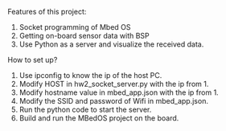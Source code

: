Features of this project:
1. Socket programming of Mbed OS
2. Getting on-board sensor data with BSP
3. Use Python as a server and visualize the received data.

How to set up?
1. Use ipconfig to know the ip of the host PC.
2. Modify HOST in hw2_socket_server.py with the ip from 1.
3. Modify hostname value in mbed_app.json with the ip from 1.
4. Modify the SSID and password of Wifi in mbed_app.json.
5. Run the python code to start the server.
6. Build and run the MBedOS project on the board.
